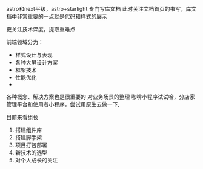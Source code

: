 astro和next平级，astro+starlight 专门写库文档  此时关注文档首页的书写，库文档中非常重要的一点就是代码和样式的展示

更关注技术深度，提取重难点

前端领域分为：
+  样式设计与表现
+  各种大屏设计方案
+  框架技术
+  性能优化
+ 

各种概念、解决方案也是很重要的
对业务场景的整理
咖啡小程序试试哈，分店家管理平台和使用者小程序，尝试用原生去做一下,

目前来看组长
1. 搭建组件库
2. 搭建脚手架
3. 项目打包部署
4. 新技术的选型
5. 对个人成长的关注

